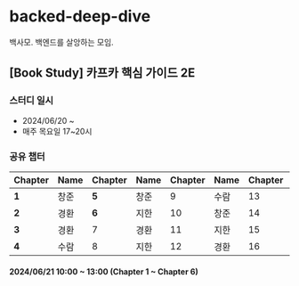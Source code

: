 # backed-deep-dive
백사모. 백엔드를 살앙하는 모임.

## [Book Study] 카프카 핵심 가이드 2E

### 스터디 일시
* 2024/06/20 ~ 
* 매주 목요일 17~20시

### 공유 챕터

| Chapter | Name  | Chapter | Name  | Chapter | Name  | Chapter | Name  |
|---------|-------|---------|-------|---------|-------|---------|-------|
| **1**       | 창준   | **5**       | 창준   | 9       | 수람   | 13      | 창준   |
| **2**       | 경환   | **6**       | 지한   | 10      | 창준   | 14      | 수람   |
| **3**       | 경환   | 7       | 경환   | 11      | 지한   | 15      |       |
| **4**       | 수람   | 8       | 지한   | 12      | 경환   | 16      |       |

#### 2024/06/21 10:00 ~ 13:00 (Chapter 1 ~ Chapter 6)
